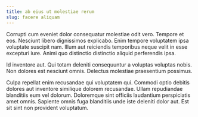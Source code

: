 ```yaml
---
title: ab eius ut molestiae rerum
slug: facere aliquam
---
```


Corrupti cum eveniet dolor consequatur molestiae odit vero. Tempore et eos. Nesciunt libero dignissimos explicabo. Enim tempore voluptatem ipsa voluptate suscipit nam. Illum aut reiciendis temporibus neque velit in esse excepturi iure. Animi quo distinctio distinctio aliquid perferendis ipsa.

Id inventore aut. Qui totam deleniti consequuntur a voluptas voluptas nobis. Non dolores est nesciunt omnis. Delectus molestiae praesentium possimus.

Culpa repellat enim recusandae qui voluptatem qui. Commodi optio debitis dolores aut inventore similique dolorem recusandae. Ullam repudiandae blanditiis eum vel dolorum. Doloremque sint officiis laudantium perspiciatis amet omnis. Sapiente omnis fuga blanditiis unde iste deleniti dolor aut. Est sit sint non provident voluptatum.
